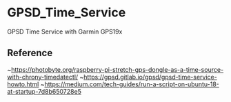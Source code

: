 # GPSD_Time_Service
GPSD Time Service with Garmin GPS19x


## Reference
~https://photobyte.org/raspberry-pi-stretch-gps-dongle-as-a-time-source-with-chrony-timedatectl/
~https://gpsd.gitlab.io/gpsd/gpsd-time-service-howto.html
~https://medium.com/tech-guides/run-a-script-on-ubuntu-18-at-startup-7d8b650728e5
